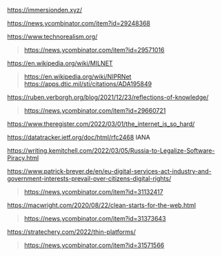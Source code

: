 https://immersionden.xyz/

https://news.ycombinator.com/item?id=29248368

https://www.technorealism.org/
> https://news.ycombinator.com/item?id=29571016

https://en.wikipedia.org/wiki/MILNET
> https://en.wikipedia.org/wiki/NIPRNet
> https://apps.dtic.mil/sti/citations/ADA195849

https://ruben.verborgh.org/blog/2021/12/23/reflections-of-knowledge/
> https://news.ycombinator.com/item?id=29660721

https://www.theregister.com/2022/03/01/the_internet_is_so_hard/

https://datatracker.ietf.org/doc/html/rfc2468 IANA

https://writing.kemitchell.com/2022/03/05/Russia-to-Legalize-Software-Piracy.html

https://www.patrick-breyer.de/en/eu-digital-services-act-industry-and-government-interests-prevail-over-citizens-digital-rights/
> https://news.ycombinator.com/item?id=31132417

https://macwright.com/2020/08/22/clean-starts-for-the-web.html
> https://news.ycombinator.com/item?id=31373643

https://stratechery.com/2022/thin-platforms/
> https://news.ycombinator.com/item?id=31571566



